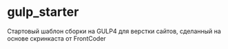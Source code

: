 # gulp_starter
Стартовый шаблон сборки на GULP4 для верстки сайтов, сделанный на основе скринкаста от FrontCoder
